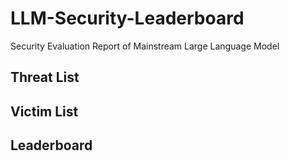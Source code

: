 # LLM-Security-Leaderboard
Security Evaluation Report of Mainstream Large Language Model

## Threat List

## Victim List

## Leaderboard

